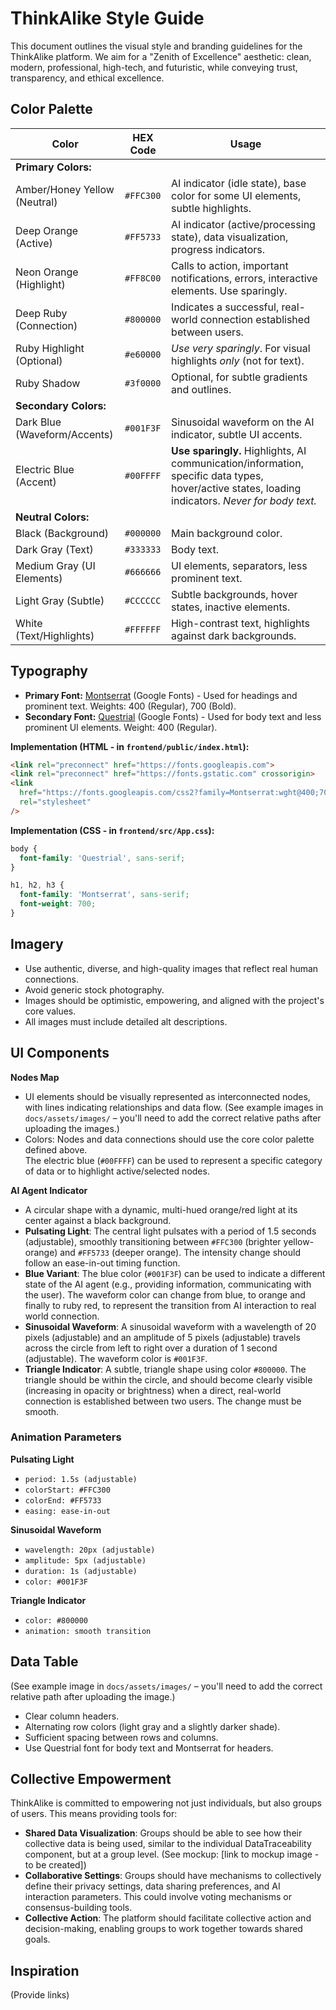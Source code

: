 # ThinkAlike Style Guide

This document outlines the visual style and branding guidelines for the ThinkAlike platform. We aim for a "Zenith of Excellence" aesthetic: clean, modern, professional, high-tech, and futuristic, while conveying trust, transparency, and ethical excellence.

## Color Palette

| Color                       | HEX Code    | Usage                                                                                                                               |
|----------------------------|-------------|-------------------------------------------------------------------------------------------------------------------------------------|
| **Primary Colors:**        |             |                                                                                                                                     |
| Amber/Honey Yellow (Neutral) | `#FFC300`  | AI indicator (idle state), base color for some UI elements, subtle highlights.                                                      |
| Deep Orange (Active)       | `#FF5733`   | AI indicator (active/processing state), data visualization, progress indicators.                                                    |
| Neon Orange (Highlight)    | `#FF8C00`   | Calls to action, important notifications, errors, interactive elements. Use sparingly.                                              |
| Deep Ruby (Connection)     | `#800000`   | Indicates a successful, real-world connection established between users.                                                            |
| Ruby Highlight (Optional)  | `#e60000`   | *Use very sparingly*. For visual highlights *only* (not for text).                                                                  |
| Ruby Shadow                | `#3f0000`   | Optional, for subtle gradients and outlines.                                                                                       |
| **Secondary Colors:**      |             |                                                                                                                                     |
| Dark Blue (Waveform/Accents)| `#001F3F`  | Sinusoidal waveform on the AI indicator, subtle UI accents.                                                                         |
| Electric Blue (Accent)     | `#00FFFF`   | **Use sparingly.** Highlights, AI communication/information, specific data types, hover/active states, loading indicators. *Never for body text.* |
| **Neutral Colors:**        |             |                                                                                                                                     |
| Black (Background)         | `#000000`   | Main background color.                                                                                                              |
| Dark Gray (Text)           | `#333333`   | Body text.                                                                                                                          |
| Medium Gray (UI Elements)  | `#666666`   | UI elements, separators, less prominent text.                                                                                      |
| Light Gray (Subtle)        | `#CCCCCC`   | Subtle backgrounds, hover states, inactive elements.                                                                                |
| White (Text/Highlights)    | `#FFFFFF`   | High-contrast text, highlights against dark backgrounds.                                                                            |

## Typography

* **Primary Font:** [Montserrat](https://fonts.google.com/specimen/Montserrat) (Google Fonts) - Used for headings and prominent text. Weights: 400 (Regular), 700 (Bold).  
* **Secondary Font:** [Questrial](https://fonts.google.com/specimen/Questrial) (Google Fonts) - Used for body text and less prominent UI elements. Weight: 400 (Regular).

**Implementation (HTML - in `frontend/public/index.html`):**
```html
<link rel="preconnect" href="https://fonts.googleapis.com">
<link rel="preconnect" href="https://fonts.gstatic.com" crossorigin>
<link
  href="https://fonts.googleapis.com/css2?family=Montserrat:wght@400;700&family=Questrial&display=swap"
  rel="stylesheet"
/>
```

**Implementation (CSS - in `frontend/src/App.css`):**
```css
body {
  font-family: 'Questrial', sans-serif;
}

h1, h2, h3 {
  font-family: 'Montserrat', sans-serif;
  font-weight: 700;
}
```

## Imagery

- Use authentic, diverse, and high-quality images that reflect real human connections.  
- Avoid generic stock photography.  
- Images should be optimistic, empowering, and aligned with the project's core values.  
- All images must include detailed alt descriptions.

## UI Components

**Nodes Map**  
- UI elements should be visually represented as interconnected nodes, with lines indicating relationships and data flow. (See example images in `docs/assets/images/` – you'll need to add the correct relative paths after uploading the images.)
- Colors: Nodes and data connections should use the core color palette defined above.  
  The electric blue (`#00FFFF`) can be used to represent a specific category of data or to highlight active/selected nodes.

**AI Agent Indicator**  
- A circular shape with a dynamic, multi-hued orange/red light at its center against a black background.
- **Pulsating Light**: The central light pulsates with a period of 1.5 seconds (adjustable), smoothly transitioning between `#FFC300` (brighter yellow-orange) and `#FF5733` (deeper orange). The intensity change should follow an ease-in-out timing function.
- **Blue Variant**: The blue color (`#001F3F`) can be used to indicate a different state of the AI agent (e.g., providing information, communicating with the user). The waveform color can change from blue, to orange and finally to ruby red, to represent the transition from AI interaction to real world connection.
- **Sinusoidal Waveform**: A sinusoidal waveform with a wavelength of 20 pixels (adjustable) and an amplitude of 5 pixels (adjustable) travels across the circle from left to right over a duration of 1 second (adjustable). The waveform color is `#001F3F`.
- **Triangle Indicator**: A subtle, triangle shape using color `#800000`. The triangle should be within the circle, and should become clearly visible (increasing in opacity or brightness) when a direct, real-world connection is established between two users. The change must be smooth.

### Animation Parameters

**Pulsating Light**  
- `period: 1.5s (adjustable)`  
- `colorStart: #FFC300`  
- `colorEnd: #FF5733`  
- `easing: ease-in-out`

**Sinusoidal Waveform**  
- `wavelength: 20px (adjustable)`  
- `amplitude: 5px (adjustable)`  
- `duration: 1s (adjustable)`  
- `color: #001F3F`

**Triangle Indicator**  
- `color: #800000`  
- `animation: smooth transition`

## Data Table

(See example image in `docs/assets/images/` – you'll need to add the correct relative path after uploading the image.)

- Clear column headers.  
- Alternating row colors (light gray and a slightly darker shade).  
- Sufficient spacing between rows and columns.  
- Use Questrial font for body text and Montserrat for headers.

## Collective Empowerment

ThinkAlike is committed to empowering not just individuals, but also groups of users. This means providing tools for:

- **Shared Data Visualization**: Groups should be able to see how their collective data is being used, similar to the individual DataTraceability component, but at a group level. (See mockup: [link to mockup image - to be created])  
- **Collaborative Settings**: Groups should have mechanisms to collectively define their privacy settings, data sharing preferences, and AI interaction parameters. This could involve voting mechanisms or consensus-building tools.
- **Collective Action**: The platform should facilitate collective action and decision-making, enabling groups to work together towards shared goals.

## Inspiration
(Provide links)
